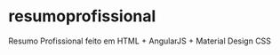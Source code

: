 resumoprofissional
==================

Resumo Profissional feito em HTML + AngularJS + Material Design CSS
<!--
Disponivel em
https://marleysilva.firebaseapp.com/
-->
